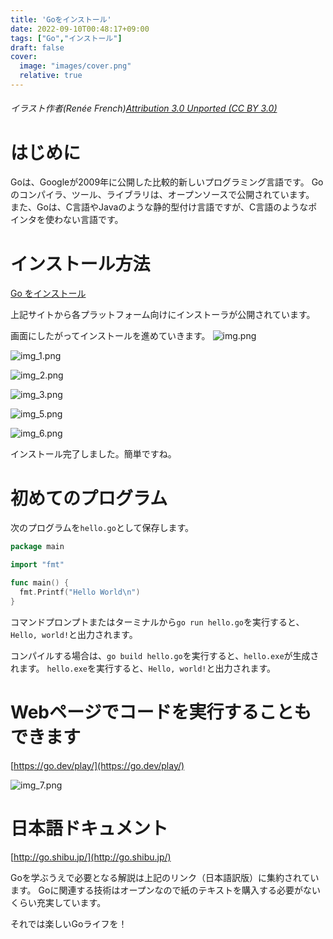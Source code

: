 ```yaml
---
title: 'Goをインストール'
date: 2022-09-10T00:48:17+09:00
tags: ["Go","インストール"]
draft: false
cover:
  image: "images/cover.png"
  relative: true
---
```

###### イラスト作者(Renée French)[Attribution 3.0 Unported (CC BY 3.0)](https://creativecommons.org/licenses/by/3.0/)

# はじめに
Goは、Googleが2009年に公開した比較的新しいプログラミング言語です。
Goのコンパイラ、ツール、ライブラリは、オープンソースで公開されています。
また、Goは、C言語やJavaのような静的型付け言語ですが、C言語のようなポインタを使わない言語です。

# インストール方法

[Go をインストール](https://go.dev/dl/)

上記サイトから各プラットフォーム向けにインストーラが公開されています。

画面にしたがってインストールを進めていきます。
![img.png](images/img.png)

![img_1.png](images/img_1.png)

![img_2.png](images/img_2.png)

![img_3.png](images/img_3.png)

![img_5.png](images/img_5.png)

![img_6.png](images/img_6.png)

インストール完了しました。簡単ですね。

# 初めてのプログラム

次のプログラムを`hello.go`として保存します。

```go
package main

import "fmt"

func main() {
  fmt.Printf("Hello World\n")
}
```

コマンドプロンプトまたはターミナルから`go run hello.go`を実行すると、`Hello, world!`と出力されます。

コンパイルする場合は、`go build hello.go`を実行すると、`hello.exe`が生成されます。
`hello.exe`を実行すると、`Hello, world!`と出力されます。

# Webページでコードを実行することもできます

[https://go.dev/play/](https://go.dev/play/)

![img_7.png](images/img_7.png)

# 日本語ドキュメント

[http://go.shibu.jp/](http://go.shibu.jp/)

Goを学ぶうえで必要となる解説は上記のリンク（日本語訳版）に集約されています。
Goに関連する技術はオープンなので紙のテキストを購入する必要がないくらい充実しています。

それでは楽しいGoライフを！